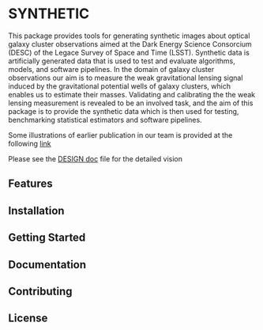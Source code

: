 # SYNTHETIC

This package provides tools for generating synthetic images about optical galaxy cluster observations 
aimed at the Dark Energy Science Consorcium (DESC) of the Legace Survey of Space and Time (LSST).
Synthetic data is artificially generated data that is used to test and evaluate algorithms, models, and software pipelines.
In the domain of galaxy cluster observations our aim is to measure the weak gravitational lensing signal induced by
the gravitational potential wells of galaxy clusters, which enables us to estimate their masses. 
Validating and calibrating the the weak lensing measurement is revealed to be an involved task, and the aim of this package is to 
provide the synthetic data which is then used for testing, benchmarking statistical estimators and software pipelines.

Some illustrations of earlier publication in our team is provided at the following [link](https://vargatn.github.io/synthetic/)

Please see the [DESIGN doc](DESIGN.md) file for the detailed vision 

## Features

## Installation


## Getting Started

## Documentation

## Contributing


## License



